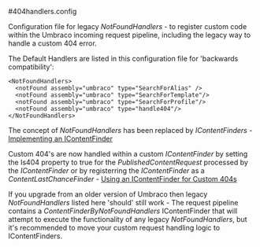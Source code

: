 #404handlers.config

Configuration file for legacy *NotFoundHandlers* - to register custom code within the Umbraco incoming request pipeline, including the legacy way to handle a custom 404 error.

The Default Handlers are listed in this configuration file for 'backwards compatibility':

    <NotFoundHandlers>
      <notFound assembly="umbraco" type="SearchForAlias" />
      <notFound assembly="umbraco" type="SearchForTemplate"/>
      <notFound assembly="umbraco" type="SearchForProfile"/>
      <notFound assembly="umbraco" type="handle404"/>
    </NotFoundHandlers>

The concept of *NotFoundHandlers* has been replaced by *IContentFinders* - [Implementing an IContentFinder](../../routing/request-pipeline/IContentFinder)

Custom 404's are now handled within a custom *IContentFinder* by setting the Is404 property to true for the *PublishedContentRequest* processed by the *IContentFinder* or by registerring the *IContentFinder* as a *ContentLastChanceFinder* - [Using an IContentFinder for Custom 404s](../../routing/request-pipeline/IContentFinder#notfoundhandlers)

If you upgrade from an older version of Umbraco then legacy *NotFoundHandlers* listed here 'should' still work - The request pipeline contains a *ContentFinderByNotFoundHandlers* IContentFinder that will attempt to execute the functionality of any legacy *NotFoundHandlers*, but it's recommended to move your custom request handling logic to IContentFinders.
